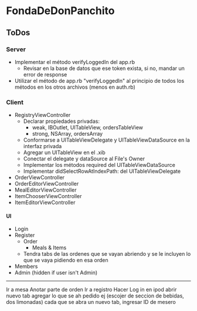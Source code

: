 
# FondaDeDonPanchito

## ToDos

### Server

* Implementar el método verifyLoggedIn del app.rb
  * Revisar en la base de datos que ese token exista, si no, mandar un error de response
* Utilizar el método de app.rb "verifyLoggedIn" al principio de todos los métodos en los otros archivos (menos en auth.rb)


### Client

* RegistryViewController
  * Declarar propiedades privadas:
    * weak, IBOutlet, UITableView, ordersTableView
    * strong, NSArray, ordersArray
  * Conformarse a UITableViewDelegate y UITableViewDataSource en la interfaz privada
  * Agregar un UITableView en el .xib
  * Conectar el delegate y dataSource al File's Owner
  * Implementar los métodos required del UITableViewDataSource
  * Implementar didSelectRowAtIndexPath: del UITableViewDelegate
* OrderViewController
* OrderEditorViewController
* MealEditorViewController
* ItemChooserViewController
* ItemEditorViewController


#### UI

* Login
* Register
  * Order
    * Meals & Items
  * Tendra tabs de las ordenes que se vayan abriendo y se le incluyen lo que se vaya pidiendo en esa orden
* Members
* Admin (hidden if user isn't Admin)


----

Ir a mesa
Anotar parte de orden
Ir a registro
Hacer Log in en ipod
abrir nuevo tab
agregar lo que se ah pedido
ej (escojer de seccion de bebidas, dos limonadas)
cada que se abra un nuevo tab, ingresar ID de mesero

